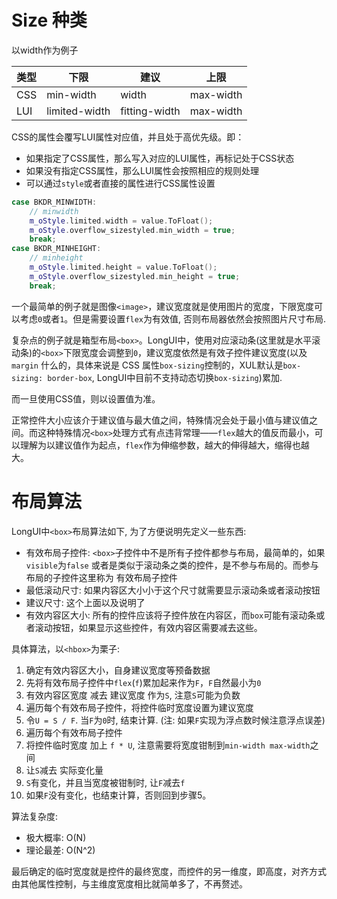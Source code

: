 # Size 种类

以width作为例子

类型 |         下限 |      建议    | 上限
----|--------------|--------------|----------
CSS | min-width    |         width| max-width
LUI | limited-width| fitting-width| max-width


CSS的属性会覆写LUI属性对应值，并且处于高优先级。即：
 - 如果指定了CSS属性，那么写入对应的LUI属性，再标记处于CSS状态
 - 如果没有指定CSS属性，那么LUI属性会按照相应的规则处理
 - 可以通过`style`或者直接的属性进行CSS属性设置

```cpp
case BKDR_MINWIDTH:
    // minwidth
    m_oStyle.limited.width = value.ToFloat();
    m_oStyle.overflow_sizestyled.min_width = true;
    break;
case BKDR_MINHEIGHT:
    // minheight
    m_oStyle.limited.height = value.ToFloat();
    m_oStyle.overflow_sizestyled.min_height = true;
    break;
```



一个最简单的例子就是图像`<image>`，建议宽度就是使用图片的宽度，下限宽度可以考虑`0`或者`1`。但是需要设置`flex`为有效值, 否则布局器依然会按照图片尺寸布局.

复杂点的例子就是箱型布局`<box>`。LongUI中，使用对应滚动条(这里就是水平滚动条)的`<box>`下限宽度会调整到`0`，建议宽度依然是有效子控件建议宽度(以及 `margin` 什么的，具体来说是 CSS 属性`box-sizing`控制的，XUL默认是`box-sizing: border-box`, LongUI中目前不支持动态切换`box-sizing`)累加.

而一旦使用CSS值，则以设置值为准。

正常控件大小应该介于建议值与最大值之间，特殊情况会处于最小值与建议值之间。而这种特殊情况`<box>`处理方式有点违背常理——`flex`越大的值反而最小，可以理解为以建议值作为起点，`flex`作为伸缩参数，越大的伸得越大，缩得也越大。


# 布局算法

LongUI中`<box>`布局算法如下, 为了方便说明先定义一些东西:
 - 有效布局子控件: `<box>`子控件中不是所有子控件都参与布局，最简单的，如果`visible`为`false` 或者是类似于滚动条之类的控件，是不参与布局的。而参与布局的子控件这里称为 有效布局子控件
 - 最低滚动尺寸: 如果内容区大小小于这个尺寸就需要显示滚动条或者滚动按钮
 - 建议尺寸: 这个上面以及说明了
 - 有效内容区大小: 所有的控件应该将子控件放在内容区，而`box`可能有滚动条或者滚动按钮，如果显示这些控件，有效内容区需要减去这些。
 
具体算法，以`<hbox>`为栗子:
 1. 确定有效内容区大小，自身建议宽度等预备数据
 2. 先将有效布局子控件中`flex`(`f`)累加起来作为`F`，`F`自然最小为`0`
 3. 有效内容区宽度 减去 建议宽度 作为`S`, 注意`S`可能为负数
 4. 遍历每个有效布局子控件，将控件临时宽度设置为建议宽度
 5. 令`U = S / F`. 当`F`为`0`时, 结束计算. (注: 如果`F`实现为浮点数时候注意浮点误差)
 6. 遍历每个有效布局子控件
 7. 将控件临时宽度 加上 `f * U`, 注意需要将宽度钳制到`min-width max-width`之间
 8. 让`S`减去 实际变化量
 9. `S`有变化，并且当宽度被钳制时, 让`F`减去`f`
 10. 如果`F`没有变化，也结束计算，否则回到步骤5。


算法复杂度: 
 - 极大概率: O(N)
 - 理论最差: O(N^2)

最后确定的临时宽度就是控件的最终宽度，而控件的另一维度，即高度，对齐方式由其他属性控制，与主维度宽度相比就简单多了，不再赘述。
